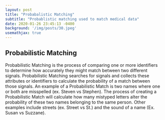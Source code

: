 ```yaml
---
layout: post
title: "Probabalistic Matching"
subtitle: "Probablistic matching used to match medical data"
date: 2020-01-26 23:45:13 -0400
background: '/img/posts/30.jpeg'
usemathjax: true
---
```


## Probabilistic Matching

Probabilistic Matching is the process of comparing one or more identifiers to determine how accurately they might match between two different signals. Probabilistic Matching searches for signals and collects these attributes or identifiers to calculate the probability of a match between those signals. An example of a Probabilistic Match is two names where one or both are misspelled (ex. Steven vs Stephen). The process of creating a Probabilistic Match will calculate how many mistyped letters alter the probability of these two names belonging to the same person. Other examples include streets (ex. Street vs St.) and the sound of a name (Ex. Susan vs Suzzane).